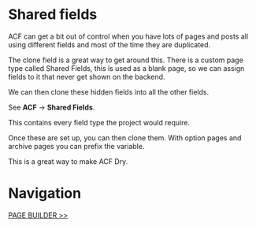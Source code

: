 # Shared fields

ACF can get a bit out of control when you have lots of pages and posts all using different fields and most of the time they are duplicated.

The clone field is a great way to get around this. There is a custom page type called Shared Fields, this is used as a blank page, so we can assign fields to it that never get shown on the backend.

We can then clone these hidden fields into all the other fields.

See **ACF** -> **Shared Fields**.

This contains every field type the project would require.

Once these are set up, you can then clone them. With option pages and archive pages you can prefix the variable.

This is a great way to make ACF Dry.

# Navigation

[PAGE BUILDER >>](page-builder.md)
